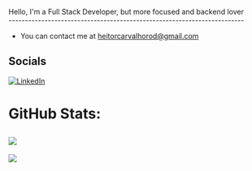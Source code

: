 Hello, I'm a Full Stack Developer, but more focused and backend lover <br>
------------------------------------------------------------------------ <br>
* You can contact me at [heitorcarvalhorod@gmail.com](mailto:heitorcarvalhorod@gmail.com)
## Socials
[![LinkedIn](https://img.shields.io/badge/LinkedIn-%230077B5.svg?logo=linkedin&logoColor=white)](https://linkedin.com/in/heitor-carvalho-rodrigues-75b3621a0)
 
# GitHub Stats: 
![](https://github-readme-streak-stats.herokuapp.com/?user=xkHeitor&theme=tokyonight&hide_border=false)<br/>
---
[![](https://visitcount.itsvg.in/api?id=xkHeitor&icon=8&color=1)](https://visitcount.itsvg.in)
